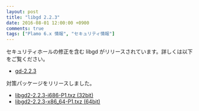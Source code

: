 ```yaml
---
layout: post
title: "libgd 2.2.3"
date: 2016-08-01 12:00:00 +0900
comments: true
tags: ["Plamo 6.x 情報", "セキュリティ情報"]
---
```


セキュリティホールの修正を含む libgd がリリースされています。詳しくは以下をご覧ください。

* [gd-2.2.3](https://github.com/libgd/libgd/releases/tag/gd-2.2.3)

対策パッケージをリリースしました。

* [libgd2-2.2.3-i686-P1.txz (32bit)](ftp://plamo.linet.gr.jp/pub/Plamo-6.x/x86/plamo/04_xapps/libgd2-2.2.3-i686-P1.txz)
* [libgd2-2.2.3-x86_64-P1.txz (64bit)](ftp://plamo.linet.gr.jp/pub/Plamo-6.x/x86_64/plamo/04_xapps/libgd2-2.2.3-x86_64-P1.txz)
